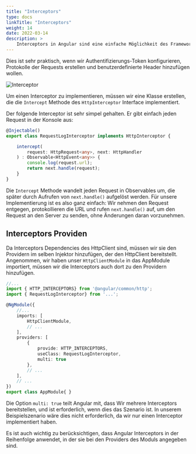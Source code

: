 ```yaml
---
title: "Interceptors"
type: docs
linkTitle: "Interceptors"
weight: 14
date: 2022-03-14
description: >
    Interceptors in Angular sind eine einfache Möglichkeit des Frameworks, die http-Requests global abzufangen und zu verändern, bevor sie an den Server gesendet werden. 
---
```


Dies ist sehr praktisch, wenn wir Authentifizierungs-Token konfigurieren, Protokolle der Requests erstellen und benutzerdefinierte Header hinzufügen wollen.

![Interceptor](../images/interceptor.png)

Um einen Interceptor zu implementieren, müssen wir eine Klasse erstellen, die die `Intercept` Methode des `HttpInterceptor` Interface implementiert.

Der folgende Interceptor ist sehr simpel gehalten. Er gibt einfach jeden Request in der Konsole aus:

```typescript
@Injectable()
export class RequestLogInterceptor implements HttpInterceptor {

    intercept(
        request: HttpRequest<any>, next: HttpHandler
    ) : Observable<HttpEvent<any>> {
        console.log(request.url);
        return next.handle(request);
    }
}
```
Die `Intercept` Methode wandelt jeden Request in Observables um, die später durch Aufrufen von `next.handle()` aufgelöst werden.
Für unsere Implementierung ist es also ganz einfach: Wir nehmen den Request entgegen, protokollieren die URL und rufen `next.handle()` auf, um den Request an den Server zu senden, ohne Änderungen daran vorzunehmen.

## Interceptors Providen
Da Interceptors Dependencies des HttpClient sind, müssen wir sie den Providern im selben Injektor hinzufügen, der den HttpClient bereitstellt.
Angenommen, wir haben unser `HttpClientModule` in das AppModule importiert, müssen wir die Interceptors auch dort zu den Providern hinzufügen.

```typescript
//...
import { HTTP_INTERCEPTORS} from '@angular/common/http';
import { RequestLogInterceptor} from '...';

@NgModule({
    //...
    imports: [
        HttpClientModule,
        // ...
    ],
    providers: [
        {
            provide: HTTP_INTERCEPTORS,
            useClass: RequestLogInterceptor,
            multi: true
        },
        // ...
    ],
    // ...
})
export class AppModule{ }
```

Die Option `multi: true` teilt Angular mit, dass Wir mehrere Interceptors bereitstellen, und ist erforderlich, wenn dies das Szenario ist.
In unserem Beispielszenario wäre dies nicht erforderlich, da wir nur einen Interceptor implementiert haben.

Es ist auch wichtig zu berücksichtigen, dass Angular Interceptors in der Reihenfolge anwendet, in der sie bei den Providers des Moduls angegeben sind.